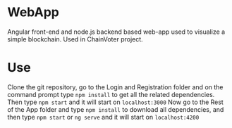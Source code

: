 # WebApp
Angular front-end and node.js backend based web-app used to visualize a simple blockchain. Used in ChainVoter project.

# Use
Clone the git repository, go to the Login and Registration folder and on the command prompt type `npm install` to get all the related dependencies. Then type `npm start` and it will start on `localhost:3000`
Now go to the Rest of the App folder and type `npm install` to download all dependencies, and then type `npm start` or `ng serve` and it will start on `localhost:4200`
